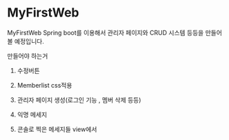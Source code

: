 # MyFirstWeb
MyFirstWeb
Spring boot를 이용해서 관리자 페이지와 CRUD 시스템 등등을 만들어볼 예정입니다.

만들어야 하는거

1. 수정버튼

2. Memberlist css적용

3. 관리자 페이지 생성(로그인 기능 , 멤버 삭제 등등)

4. 익명 메세지

5. 콘솔로 찍은 메세지들 view에서 
